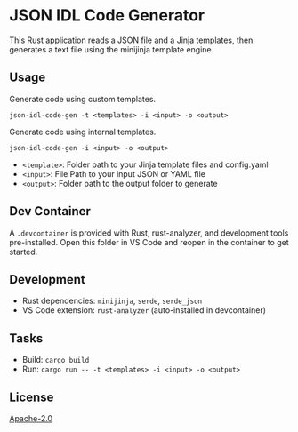 # JSON IDL Code Generator

This Rust application reads a JSON file and a Jinja templates, then generates a text file using the minijinja template engine.

## Usage

Generate code using custom templates.
```
json-idl-code-gen -t <templates> -i <input> -o <output>
```

Generate code using internal templates.
```
json-idl-code-gen -i <input> -o <output>
```

- `<template>`: Folder path to your Jinja template files and config.yaml
- `<input>`: File Path to your input JSON or YAML file
- `<output>`: Folder path to the output folder to generate

## Dev Container

A `.devcontainer` is provided with Rust, rust-analyzer, and development tools pre-installed. Open this folder in VS Code and reopen in the container to get started.

## Development
- Rust dependencies: `minijinja`, `serde`, `serde_json`
- VS Code extension: `rust-analyzer` (auto-installed in devcontainer)

## Tasks
- Build: `cargo build`
- Run: `cargo run -- -t <templates> -i <input> -o <output>`

## License
[Apache-2.0](https://www.apache.org/licenses/LICENSE-2.0)

